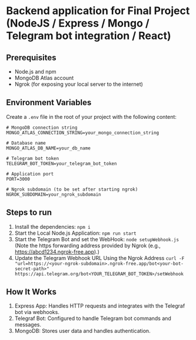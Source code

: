 # Backend application for Final Project (NodeJS / Express / Mongo / Telegram bot integration / React)

## Prerequisites

- Node.js and npm
- MongoDB Atlas account
- Ngrok (for exposing your local server to the internet)

## Environment Variables

Create a `.env` file in the root of your project with the following content:

```env
# MongoDB connection string
MONGO_ATLAS_CONNECTION_STRING=your_mongo_connection_string

# Database name
MONGO_ATLAS_DB_NAME=your_db_name

# Telegram bot token
TELEGRAM_BOT_TOKEN=your_telegram_bot_token

# Application port
PORT=3000

# Ngrok subdomain (to be set after starting ngrok)
NGROK_SUBDOMAIN=your_ngrok_subdomain
```

## Steps to run
1. Install the dependencies:
```npm i```
2. Start the Local Node.js Application:
```npm run start```
3. Start the Telegram Bot and set the WebHook:
```node setupWebhook.js```
   (Note the https forwarding address provided by Ngrok (e.g., https://abcd1234.ngrok-free.app).)
4. Update the Telegram Webhook URL Using the Ngrok Address
```curl -F "url=https://<your-ngrok-subdomain>.ngrok-free.app/bot<your-bot-secret-path>" https://api.telegram.org/bot<YOUR_TELEGRAM_BOT_TOKEN>/setWebhook```

## How It Works
 1.	Express App: Handles HTTP requests and integrates with the Telegraf bot via webhooks.
 2.	Telegraf Bot: Configured to handle Telegram bot commands and messages.
 3.	MongoDB: Stores user data and handles authentication.